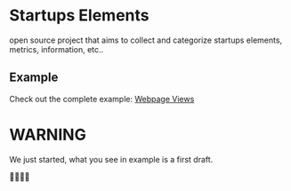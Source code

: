# Startups Elements
open source project that aims to collect and categorize startups elements, metrics, information, etc..

## Example

Check out the complete example: [Webpage Views](./example/webpage-views/webpage-views.md)

# WARNING

We just started, what you see in example is a first draft.

:construction::construction::construction::construction:
